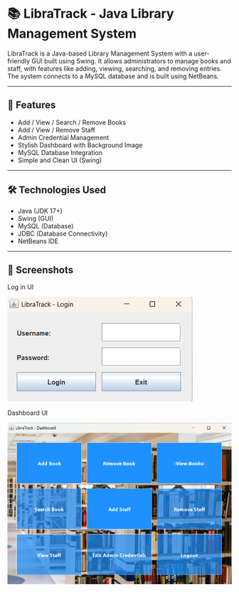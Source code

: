 # 📚 LibraTrack - Java Library Management System

LibraTrack is a Java-based Library Management System with a user-friendly GUI built using Swing. It allows administrators to manage books and staff, with features like adding, viewing, searching, and removing entries. The system connects to a MySQL database and is built using NetBeans.

---

## 🚀 Features

- Add / View / Search / Remove Books
- Add / View / Remove Staff
- Admin Credential Management
- Stylish Dashboard with Background Image
- MySQL Database Integration
- Simple and Clean UI (Swing)

---

## 🛠️ Technologies Used

- Java (JDK 17+)
- Swing (GUI)
- MySQL (Database)
- JDBC (Database Connectivity)
- NetBeans IDE

---

## 📸 Screenshots

Log in UI

   ![image alt](https://github.com/ravishankar1810/Library-Management-System-Using-Java/blob/58e22186f4ba08a11573193aca4ed29d40b0fddf/Screenshot%202025-05-10%20034710.png)

Dashboard UI

   ![image alt](https://github.com/ravishankar1810/Library-Management-System-Using-Java/blob/398ef2e282fc2d7daeb110fe81bde8b8b7fe49bb/Screenshot%202025-05-10%20034739.png)

